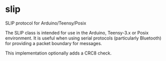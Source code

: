 slip
====

SLIP protocol for Arduino/Teensy/Posix

The SLIP class is intended for use in the Arduino, Teensy-3.x or Posix environment.  It is useful
when using serial protocols (particularly Bluetooth) for providing a packet boundary for messages.

This implementation optionally adds a CRC8 check.
